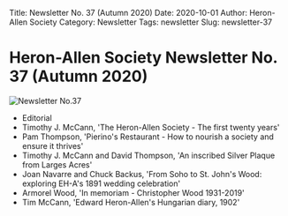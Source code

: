 Title: Newsletter No. 37 (Autumn 2020)
Date: 2020-10-01
Author: Heron-Allen Society
Category: Newsletter
Tags: newsletter
Slug: newsletter-37

# Heron-Allen Society Newsletter No. 37 (Autumn 2020)

![Newsletter No.37](/images/newsletters/Newsl37.jpeg)

- Editorial
- Timothy J. McCann, 'The Heron-Allen Society - The first twenty years'
- Pam Thompson, 'Pierino's Restaurant - How to nourish a society and ensure it thrives'
- Timothy J. McCann and David Thompson, 'An inscribed Silver Plaque from Larges Acres'
- Joan Navarre and Chuck Backus, 'From Soho to St. John's Wood: exploring EH-A's 1891 wedding celebration'
- Armorel Wood, 'In memoriam - Christopher Wood 1931-2019'
- Tim McCann, 'Edward Heron-Allen's Hungarian diary, 1902'
